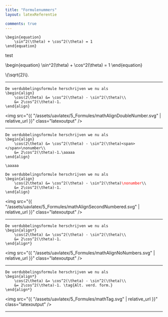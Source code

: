 ```yaml
---
title: "Formulenummers"
layout: latexReferentie

comments: true
---
```


<script>
beforeHighlight = () => {
    let a = document.querySelectorAll("code");
    for (let b of a) {
        if (b.className.includes("language-"))
            continue;
        if (b.classList.contains("verb"))
            continue;
        b.classList.add("language-latex");
    }
};
</script>

```
\begin{equation}
    \sin^2(\theta) + \cos^2(\theta) = 1
\end{equation}
```


test

\begin{equation}
    \sin^2(\theta) + \cos^2(\theta) = 1
\end{equation}

\\(\\sqrt{2}\\).

---

```
De verdubbelingsformule herschrijven we nu als
\begin{align}
    \cos(2\theta) &= \cos^2(\theta) - \sin^2(\theta)\\
    &= 2\cos^2(\theta)-1.
\end{align}
```

<img src="{{ "/assets/uavlatex/5_Formules/mathAlignDoubleNumber.svg" | relative_url }}"
class="latexoutput" />

---

<script>
    // function restoreTokenhighlight() {

    // }

    function setTokenHighlights(list) {
        let reList = "";
        for (let it of list) {
            if (reList.length > 0)
                reList += "|";
            reList += `(?:${it})`;
        }

        // let exclusions = [];

        // for (let it of list) {
        //     if (it.startsWith("\\"))
        //         exclusions.push(it.substring(1));
            
        // }

        //let e = /\\(?!aaaaa)(?:[^a-z()[\]]|[a-z*]+)/i;
        let e = new RegExp(`(?!(?:${reList}))\\\\(?:[^a-zA-Z()[\\]]|[a-zA-Z*]+)`);
        let matcher = new RegExp(`${reList}`);
        if (reList.length == 0)
            matcher = new RegExp("(?!)");

        Prism.languages.latex.function.pattern = e;
        console.log(`Test: ${JSON.stringify(Prism.languages.latex.equation[0].inside["equation-command"])}`);
        Prism.languages.latex.equation[0].inside["equation-command"].pattern = e;
        Prism.languages.latex.equation[0].inside["tokenhighlight"] = {
            pattern: matcher
        };
        Prism.languages.latex.equation[1].inside["equation-command"].pattern = e;
        Prism.languages.latex.equation[1].inside["tokenhighlight"] = {
            pattern: matcher
        };

        Prism.languages.latex.tokenhighlight = {
            pattern: matcher,
            alias: "sometest"
        };

        console.log(`e: ${e.toString()}`);
        console.log(`matcher: ${matcher.toString()}`);

        console.log(`LaTeX: ${JSON.stringify(Prism.languages.latex)}`);
    }

    //console.log(`Test`);
    // let newObj = Prism.languages.latex;

    // Prism.languages.latex.tokenhighlight = {};

    // let e = /\\(?!aaaaa)(?:[^a-z()[\]]|[a-z*]+)/i;

    // Prism.languages.latex.function.pattern = e;
    // Prism.languages.latex.equation[0].inside.pattern = e;
    // Prism.languages.latex.equation[1].inside.pattern = e;

    // Prism.languages.latex.tokenhighlight = {
    //     pattern: /\\aaaaa/,
    //     alias: "sometest"
    // };
    // console.log(`LaTeX: ${JSON.stringify(Prism.languages.latex)}`);

    setTokenHighlights(["\\\\aaaaa"]);
</script>

<script>setTokenHighlights(["\\\\nonumber","\\\\aaaaa"]);</script>

```
De verdubbelingsformule herschrijven we nu als
\begin{align}
    \cos(2\theta) &= \cos^2(\theta) - \sin^2(\theta)<span></span>\nonumber\\
    &= 2\cos^2(\theta)-1.\aaaaa
\end{align}

\aaaaa
```

<script>//setTokenHighlights([]);
</script>

<pre>
<code>De verdubbelingsformule herschrijven we nu als
\begin{align}
    \cos(2\theta) &amp;= \cos^2(\theta) - \sin^2(\theta)<span style="color:red">\nonumber</span>\\
    &amp;= 2\cos^2(\theta)-1.
\end{align}</code>
</pre>

<img src="{{ "/assets/uavlatex/5_Formules/mathAlignSecondNumbered.svg" | relative_url }}"
class="latexoutput" />

---

```
De verdubbelingsformule herschrijven we nu als
\begin{align*}
    \cos(2\theta) &= \cos^2(\theta) - \sin^2(\theta)\\
    &= 2\cos^2(\theta)-1.
\end{align*}
```

<img src="{{ "/assets/uavlatex/5_Formules/mathAlignNoNumbers.svg" | relative_url }}"
class="latexoutput" />

---

```
De verdubbelingsformule herschrijven we nu als
\begin{align*}
    \cos(2\theta) &= \cos^2(\theta) - \sin^2(\theta)\\
    &= 2\cos^2(\theta)-1. \tag{Alt. verd. form.}
\end{align*}
```

<img src="{{ "/assets/uavlatex/5_Formules/mathTag.svg" | relative_url }}"
class="latexoutput" />

---
